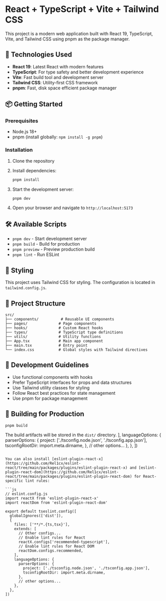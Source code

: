 # React + TypeScript + Vite + Tailwind CSS

This project is a modern web application built with React 19, TypeScript, Vite, and Tailwind CSS using pnpm as the package manager.

## 🚀 Technologies Used

- **React 19**: Latest React with modern features
- **TypeScript**: For type safety and better development experience
- **Vite**: Fast build tool and development server
- **Tailwind CSS**: Utility-first CSS framework
- **pnpm**: Fast, disk space efficient package manager

## 📦 Getting Started

### Prerequisites

- Node.js 18+
- pnpm (install globally: `npm install -g pnpm`)

### Installation

1. Clone the repository
2. Install dependencies:

   ```bash
   pnpm install
   ```

3. Start the development server:

   ```bash
   pnpm dev
   ```

4. Open your browser and navigate to `http://localhost:5173`

## 🛠️ Available Scripts

- `pnpm dev` - Start development server
- `pnpm build` - Build for production
- `pnpm preview` - Preview production build
- `pnpm lint` - Run ESLint

## 🎨 Styling

This project uses Tailwind CSS for styling. The configuration is located in `tailwind.config.js`.

## 📁 Project Structure

```
src/
├── components/          # Reusable UI components
├── pages/              # Page components
├── hooks/              # Custom React hooks
├── types/              # TypeScript type definitions
├── utils/              # Utility functions
├── App.tsx             # Main app component
├── main.tsx            # Entry point
└── index.css           # Global styles with Tailwind directives
```

## 🔧 Development Guidelines

- Use functional components with hooks
- Prefer TypeScript interfaces for props and data structures
- Use Tailwind utility classes for styling
- Follow React best practices for state management
- Use pnpm for package management

## 🚀 Building for Production

```bash
pnpm build
```

The build artifacts will be stored in the `dist/` directory.
],
languageOptions: {
parserOptions: {
project: ['./tsconfig.node.json', './tsconfig.app.json'],
tsconfigRootDir: import.meta.dirname,
},
// other options...
},
},
])

````

You can also install [eslint-plugin-react-x](https://github.com/Rel1cx/eslint-react/tree/main/packages/plugins/eslint-plugin-react-x) and [eslint-plugin-react-dom](https://github.com/Rel1cx/eslint-react/tree/main/packages/plugins/eslint-plugin-react-dom) for React-specific lint rules:

```js
// eslint.config.js
import reactX from 'eslint-plugin-react-x'
import reactDom from 'eslint-plugin-react-dom'

export default tseslint.config([
  globalIgnores(['dist']),
  {
    files: ['**/*.{ts,tsx}'],
    extends: [
      // Other configs...
      // Enable lint rules for React
      reactX.configs['recommended-typescript'],
      // Enable lint rules for React DOM
      reactDom.configs.recommended,
    ],
    languageOptions: {
      parserOptions: {
        project: ['./tsconfig.node.json', './tsconfig.app.json'],
        tsconfigRootDir: import.meta.dirname,
      },
      // other options...
    },
  },
])
````

